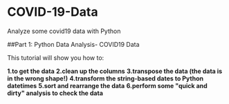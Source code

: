# COVID-19-Data
Analyze some covid19 data with Python 

##Part 1: Python Data Analysis- COVID19 Data

This tutorial will show you how to:

**1.to get the data**
**2.clean up the columns**
**3.transpose the data (the data is in the wrong shape!)**
**4.transform the string-based dates to Python datetimes**
**5.sort and rearrange the data**
**6.perform some "quick and dirty" analysis to check the data**
